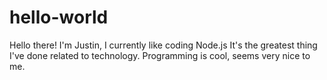 # hello-world

Hello there!
I'm Justin, I currently like coding Node.js
It's the greatest thing I've done related to technology.
Programming is cool, seems very nice to me.

